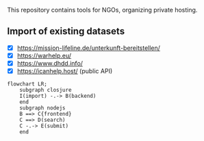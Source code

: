 This repository contains tools for NGOs, organizing private hosting.

## Import of existing datasets

- [x] https://mission-lifeline.de/unterkunft-bereitstellen/
- [x] https://warhelp.eu/
- [x] https://www.dhdd.info/
- [x] https://icanhelp.host/ (public API)

```mermaid
flowchart LR;
    subgraph closjure
    I(import) -.-> B(backend)
    end
    subgraph nodejs
    B ==> C{frontend}
    C ==> D(search)
    C -.-> E(submit)
    end
```

